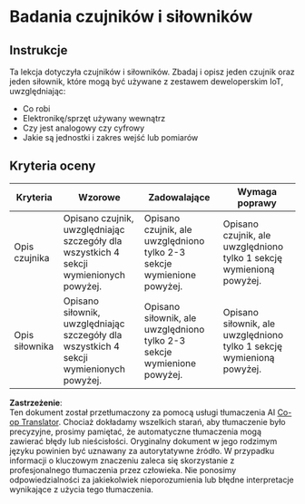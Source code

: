 <!--
CO_OP_TRANSLATOR_METADATA:
{
  "original_hash": "c5a568320b1159394108544807895337",
  "translation_date": "2025-08-26T07:03:38+00:00",
  "source_file": "1-getting-started/lessons/3-sensors-and-actuators/assignment.md",
  "language_code": "pl"
}
-->
# Badania czujników i siłowników

## Instrukcje

Ta lekcja dotyczyła czujników i siłowników. Zbadaj i opisz jeden czujnik oraz jeden siłownik, które mogą być używane z zestawem deweloperskim IoT, uwzględniając:

* Co robi
* Elektronikę/sprzęt używany wewnątrz
* Czy jest analogowy czy cyfrowy
* Jakie są jednostki i zakres wejść lub pomiarów

## Kryteria oceny

| Kryteria | Wzorowe | Zadowalające | Wymaga poprawy |
| -------- | --------- | -------- | ----------------- |
| Opis czujnika | Opisano czujnik, uwzględniając szczegóły dla wszystkich 4 sekcji wymienionych powyżej. | Opisano czujnik, ale uwzględniono tylko 2-3 sekcje wymienione powyżej. | Opisano czujnik, ale uwzględniono tylko 1 sekcję wymienioną powyżej. |
| Opis siłownika | Opisano siłownik, uwzględniając szczegóły dla wszystkich 4 sekcji wymienionych powyżej. | Opisano siłownik, ale uwzględniono tylko 2-3 sekcje wymienione powyżej. | Opisano siłownik, ale uwzględniono tylko 1 sekcję wymienioną powyżej. |

**Zastrzeżenie**:  
Ten dokument został przetłumaczony za pomocą usługi tłumaczenia AI [Co-op Translator](https://github.com/Azure/co-op-translator). Chociaż dokładamy wszelkich starań, aby tłumaczenie było precyzyjne, prosimy pamiętać, że automatyczne tłumaczenia mogą zawierać błędy lub nieścisłości. Oryginalny dokument w jego rodzimym języku powinien być uznawany za autorytatywne źródło. W przypadku informacji o kluczowym znaczeniu zaleca się skorzystanie z profesjonalnego tłumaczenia przez człowieka. Nie ponosimy odpowiedzialności za jakiekolwiek nieporozumienia lub błędne interpretacje wynikające z użycia tego tłumaczenia.